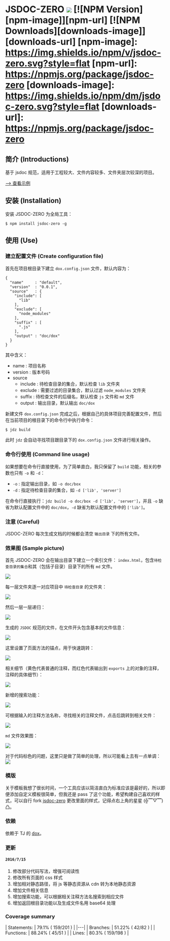 JSDOC-ZERO ![](https://travis-ci.org/kahn1990/jsdoc-zero.svg?branch=master)
[![NPM Version][npm-image]][npm-url]
[![NPM Downloads][downloads-image]][downloads-url]
[npm-image]: https://img.shields.io/npm/v/jsdoc-zero.svg?style=flat
[npm-url]: https://npmjs.org/package/jsdoc-zero
[downloads-image]: https://img.shields.io/npm/dm/jsdoc-zero.svg?style=flat
[downloads-url]: https://npmjs.org/package/jsdoc-zero
===========================================================================
## 简介 (Introductions)

基于 jsdoc 规范，适用于工程较大、文件内容较多、文件夹层次较深的项目。

[--> 查看示例](http://kahn1990.com/jsdoc-zero/doc/dox/index.html)

## 安装 (Installation)
安装 JSDOC-ZERO 为全局工具：

```
$ npm install jsdoc-zero -g
```

## 使用 (Use)

### 建立配置文件 (Create configuration file)

首先在项目根目录下建立 `dox.config.json` 文件，默认内容为：

```
{
  "name"     : "default",
  "version"  : "0.0.1",
  "source"   : {
    "include": [
      "lib"
    ],
    "exclude": [
      "node_modules"
    ],
    "suffix" : [
      ".js"
    ],
    "output" : "doc/dox"
  }
}
```

其中含义：

- name : 项目名称
- version : 版本号码
- source
    - include : 待检查目录的集合，默认检查 `lib` 文件夹
    - exclude : 需要过滤的目录集合，默认过滤 `node_modules` 文件夹
    - suffix : 待检查文件的后缀名，默认检查 `js` 文件和 `md` 文件
    - output : 输出目录，默认输出 `doc/dox`

新建文件 `dox.config.json` 完成之后，根据自己的具体项目完善配置文件，然后在当前项目的根目录下的命令行中执行命令：

```js
$ jdz build
```
此时 `jdz` 会自动寻找项目跟目录下的 `dox.config.json` 文件进行相关操作。

### 命令行使用 (Command line usage)

如果想要在命令行直接使用，为了简单直白，我只保留了 `build` 功能，相关的参数也只有 `-o` 和 `-d`：

- `-o` : 指定输出目录，如 `-o doc/box`
- `-d` : 指定待检查目录的集合，如 `-d ['lib', 'server']`

在命令行直接执行：`jdz build -o doc/box -d ['lib', 'server']`，并且 `-o` 缺省为默认配置文件中的 `doc/dox`，`-d` 缺省为默认配置文件中的 `['lib']`。

### 注意 (Careful)

JSDOC-ZERO 每次生成文档的时候都会清空 `输出目录` 下的所有文件。

### 效果图 (Sample picture)

首先 JSDOC-ZERO 会在输出目录下建立一个索引文件： `index.html`，包含`待检查目录的集合`和其（包括子目录）目录下的所有 `md` 文件。

![](./img/11_index.PNG)

每一层文件夹逐一对应项目中 `待检查目录` 的文件夹：

![](./img/11_dir.PNG)

然后一层一层递归：

![](./img/11_dir2.PNG)

生成的 `JSDOC` 规范的文件，在文件开头包含基本的文件信息：

![](./img/11_js1.PNG)

这里设置了页面方法的锚点，用于快速跳转：

![](./img/11_js4.PNG)

相关细节（黄色代表普通的注释，而红色代表输出到 `exports` 上的对象的注释，注释的具体细节）：

![](./img/11_js2.PNG)

新增的搜索功能：

![](./img/11_js5.PNG)

可根据输入的注释方法名称，寻找相关的注释文件，点击后跳转到相关文件：

![](./img/11_js6.PNG)

`md` 文件效果图：

![](./img/11_md.PNG)

对于代码标色的问题，这里只是做了简单的处理，所以可能看上去有一点单调：
![](./img/11_md2.PNG)

### 模版

关于模板我想了很长时间，一个工具应该以简洁直白为标准应该是最好的，所以即便添加自定义模板很简单，但我还是 pass 了这个功能，希望构建自己喜欢的样式，可以自行 fork [jsdoc-zero](https://github.com/kahn1990/jsdoc-zero) 更改里面的样式，记得点右上角的星星 (╬▔▽▔)凸。

### 依赖
依赖于 TJ 的 [dox](https://github.com/tj/dox)。

### 更新

#### `2016/7/15`

1. 修改部分代码写法，增强可阅读性
1. 修改所有页面的 css 样式
1. 增加相对静态路径，将 js 等静态资源从 cdn 转为本地静态资源
1. 增加文件相关信息
1. 增加搜索功能，可以根据相关注释方法名搜索到相应文件
1. 增加返回根目录功能以及生成文件名用 base64 处理


### Coverage summary

| Statements: | 79.1% ( 159/201 ) |
|---|
| Branches: | 51.22% ( 42/82 ) |
| Functions: | 88.24% ( 45/51 ) |
| Lines: | 80.3% ( 159/198 ) |

